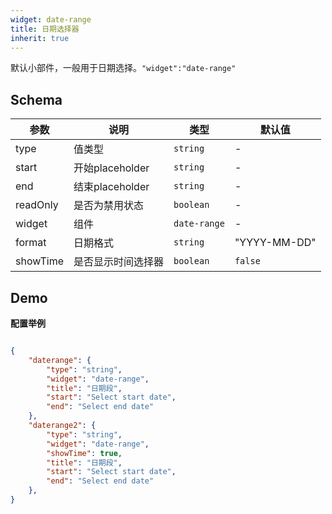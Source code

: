 ```yaml
---
widget: date-range
title: 日期选择器
inherit: true
---
```


默认小部件，一般用于日期选择。`"widget":"date-range"`

## Schema

参数 | 说明 | 类型 | 默认值
----|------|-----|------
type | 值类型  | `string` | - 
start | 开始placeholder  | `string` | -
end | 结束placeholder  | `string` | -
readOnly | 是否为禁用状态  | `boolean` | -
widget | 组件  | `date-range` | - 
format | 日期格式  | `string` | "YYYY-MM-DD" | 
showTime | 是否显示时间选择器 | `boolean` | `false`

 
## Demo

**配置举例**

```json

{
	"daterange": {
		"type": "string",
		"widget": "date-range",
		"title": "日期段",
		"start": "Select start date",
		"end": "Select end date"
	},
	"daterange2": {
		"type": "string",
		"widget": "date-range",
		"showTime": true,
		"title": "日期段",
		"start": "Select start date",
		"end": "Select end date"
	},
}
```
